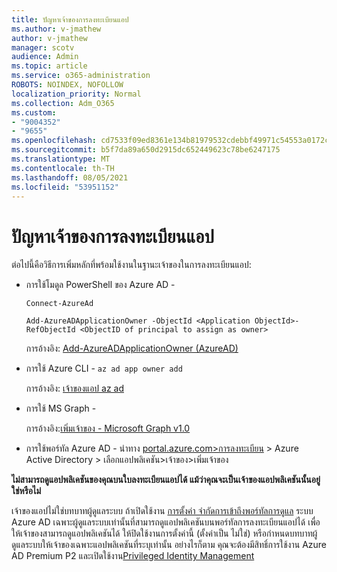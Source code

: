 ```yaml
---
title: ปัญหาเจ้าของการลงทะเบียนแอป
ms.author: v-jmathew
author: v-jmathew
manager: scotv
audience: Admin
ms.topic: article
ms.service: o365-administration
ROBOTS: NOINDEX, NOFOLLOW
localization_priority: Normal
ms.collection: Adm_O365
ms.custom:
- "9004352"
- "9655"
ms.openlocfilehash: cd7533f09ed8361e134b81979532cdebbf49971c54553a0172c7527f30e319bb
ms.sourcegitcommit: b5f7da89a650d2915dc652449623c78be6247175
ms.translationtype: MT
ms.contentlocale: th-TH
ms.lasthandoff: 08/05/2021
ms.locfileid: "53951152"
---
```

# <a name="app-registration-owner-issues"></a>ปัญหาเจ้าของการลงทะเบียนแอป

ต่อไปนี้คือวิธีการเพิ่มหลักที่พร้อมใช้งานในฐานะเจ้าของในการลงทะเบียนแอป:

- การใช้โมดูล PowerShell ของ Azure AD -

    `Connect-AzureAd`

    `Add-AzureADApplicationOwner -ObjectId <Application ObjectId>-RefObjectId <ObjectID of principal to assign as owner>`

    การอ้างอิง: [Add-AzureADApplicationOwner (AzureAD)](https://docs.microsoft.com/powershell/module/azuread/add-azureadapplicationowner)
- การใช้ Azure CLI - `az ad app owner add`

    การอ้างอิง: [เจ้าของแอป az ad](https://docs.microsoft.com/cli/azure/ad/app/owner)
- การใช้ MS Graph -

    การอ้างอิง:[เพิ่มเจ้าของ - Microsoft Graph v1.0](https://docs.microsoft.com/graph/api/application-post-owners)
- การใช้พอร์ทัล Azure AD - นําทาง [portal.azure.com>การลงทะเบียน](https://portal.azure.com/) > Azure Active Directory > เลือกแอปพลิเคชัน>เจ้าของ>เพิ่มเจ้าของ

**ไม่สามารถดูแอปพลิเคชันของคุณบนใบลงทะเบียนแอปได้ แม้ว่าคุณจะเป็นเจ้าของแอปพลิเคชันนั้นอยู่ใช่หรือไม่**

เจ้าของแอปไม่ใช่บทบาทผู้ดูแลระบบ ถ้าเปิดใช้งาน [การตั้งค่า จํากัดการเข้าถึงพอร์ทัลการดูแล](https://docs.microsoft.com/azure/active-directory/fundamentals/users-default-permissions) ระบบ Azure AD เฉพาะผู้ดูแลระบบเท่านั้นที่สามารถดูแอปพลิเคชันบนพอร์ทัลการลงทะเบียนแอปได้ เพื่อให้เจ้าของสามารถดูแอปพลิเคชันได้ ให้ปิดใช้งานการตั้งค่านี้ (ตั้งค่าเป็น ไม่ใช่) หรือกําหนดบทบาทผู้ดูแลระบบให้เจ้าของเฉพาะแอปพลิเคชันที่ระบุเท่านั้น อย่างไรก็ตาม คุณจะต้องมีสิทธิ์การใช้งาน Azure AD Premium P2 และเปิดใช้งาน[Privileged Identity Management](https://docs.microsoft.com/azure/active-directory/privileged-identity-management/pim-configure)
